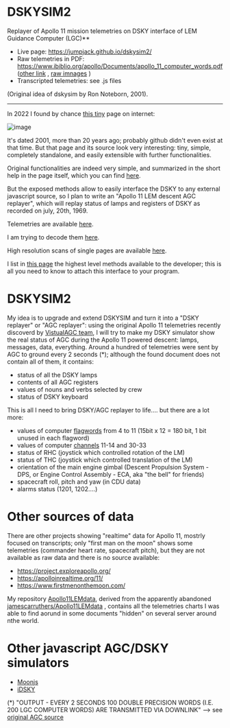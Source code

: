 # DSKYSIM2  

Replayer of Apollo 11 mission telemetries on DSKY interface of LEM Guidance Computer (LGC)**

 - Live page: https://jumpjack.github.io/dskysim2/
 - Raw telemetries in PDF: https://www.ibiblio.org/apollo/Documents/apollo_11_computer_words.pdf ([other link](https://archive.org/details/apollo_11_computer_words/mode/2up) , [raw imnages](https://ia802308.us.archive.org/view_archive.php?archive=/27/items/apollo_11_computer_words/apollo_11_computer_words_jp2.zip) )
 - Transcripted telemetries: see .js files

(Original idea of dskysim by Ron Noteborn, 2001).

--------------------

In 2022 I found by chance [this tiny](http://apollo.spaceborn.dk/dsky-sim.html) page on internet:

![image](https://user-images.githubusercontent.com/1620953/151132558-5482724c-248b-49eb-afa7-16bcde3f0528.png)

It's dated 2001, more than 20 years ago; probably github didn't even exist at that time. But that page and its source look very interesting: tiny, simple, completely standalone, and easily extensible with further functionalities.

Original functionalities are indeed very simple, and summarized in the short help in the page itself, which you can find [here](https://github.com/jumpjack/dskysim/wiki/Original-help).

But the exposed methods allow to easily interface the DSKY to any external javascript source, so I plan to write an "Apollo 11 LEM descent AGC replayer", which will replay status of lamps and registers of DSKY as recorded on july, 20th, 1969. 

Telemetries are available [here](http://www.ibiblio.org/apollo/Documents/apollo_11_computer_words.pdf).

I am trying to decode them [here](https://github.com/jumpjack/dskysim/wiki/Decoding-AGC-telemetries).

High resolution scans of single pages are available [here](https://ia902308.us.archive.org/view_archive.php?archive=/27/items/apollo_11_computer_words/apollo_11_computer_words_jp2.zip).


I list in [this page](https://github.com/jumpjack/dskysim/wiki/Dskysim-methods) the highest level methods available to the developer; this is all you need to know to attach this interface to your program.

# DSKYSIM2

My idea is to upgrade and extend DSKYSIM and turn it into a "DSKY replayer" or "AGC replayer": using the original Apollo 11 telemetries recently discoverd by [VistualAGC team](https://github.com/virtualagc/virtualagc), I will try to make my DSKY simulator show the real status of AGC during the Apollo 11 powered descent: lamps, messages, data, everything. Around a hundred of telemetries were sent by AGC to ground every 2 seconds (*); although the found document does not contain all of them, it contains:
- status of all the DSKY lamps
- contents of all AGC registers
- values of nouns and verbs selected by crew
- status of DSKY keyboard


This is all I need to bring DSKY/AGC replayer to life.... but there are a lot more:
- values of computer [flagwords](https://github.com/virtualagc/virtualagc/blob/a9f2fd2d4c313497bbf98e80a0cbef0dc87faf09/LMY99R0/FLAGWORD_ASSIGNMENTS.agc) from 4 to 11 (15bit x 12 = 180 bit, 1 bit unused in each flagword)
- values of computer [channels](https://github.com/virtualagc/virtualagc/blob/a9f2fd2d4c313497bbf98e80a0cbef0dc87faf09/LMY99R0/INPUT_OUTPUT_CHANNEL_BIT_DESCRIPTIONS.agc) 11-14 and 30-33
- status of RHC (joystick which controlled rotation of the LM)
- status of THC (joystick which controlled translation of the LM)
- orientation of the main engine gimbal (Descent Propulsion System - DPS, or Engine Control Assembly - ECA, aka "the bell" for friends)
- spacecraft roll, pitch and yaw (in CDU data)
- alarms status (1201, 1202....)

# Other sources of data
There are other projects showing "realtime" data for Apollo 11, mostrly focused on transcripts; only "first man on the moon" shows some telemetries (commander heart rate, spacecraft pitch), but they are not available as raw data and there is no source available:
 - https://project.exploreapollo.org/
 - https://apolloinrealtime.org/11/
 - https://www.firstmenonthemoon.com/

My repository [Apollo11LEMdata](https://github.com/jumpjack/Apollo11LEMdata), derived from the apparently abandoned [jamescarruthers/Apollo11LEMdata](https://github.com/jamescarruthers/Apollo11LEMdata) , contains all the telemetries charts I was able to find aorund in some documents "hidden" on several server around nthe world.

# Other javascript AGC/DSKY simulators
- [Moonjs](https://svtsim.com/moonjs/agc.html)
- [iDSKY](http://idsky.genedorr.com/iDSKY.html)

(*) "OUTPUT - EVERY 2 SECONDS 100 DOUBLE PRECISION WORDS (I.E. 200 LGC COMPUTER WORDS) ARE TRANSMITTED VIA DOWNLINK" --> see [original AGC source](https://github.com/virtualagc/virtualagc/blob/a9f2fd2d4c313497bbf98e80a0cbef0dc87faf09/LMY99R0/DOWN-TELEMETRY_PROGRAM.agc#L109)
